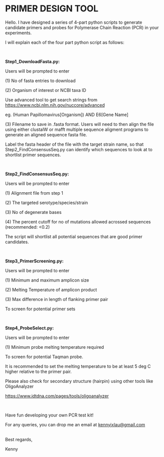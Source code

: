 <h1>PRIMER DESIGN TOOL</h1>

Hello. I have designed a series of 4-part python scripts to generate candidate primers and probes for Polymerase Chain Reaction (PCR) in your experiments.

I will explain each of the four part python script as follows:

<br />

**Step1_DownloadFasta.py:**

Users will be prompted to enter 

(1) No of fasta entries to download

(2) Organism of interest or NCBI taxa ID

Use advanced tool to get search strings from https://www.ncbi.nlm.nih.gov/nuccore/advanced

eg. (Human Papillomavirus[Organism]) AND E6[Gene Name] 

(3) Filename to save in .fasta format. Users will need to then align the file using either clustalW or mafft multiple sequence aligment programs to generate an aligned sequence fasta file.

Label the fasta header of the file with the target strain name, so that Step2_FindConsensusSeq.py can identify which sequences to look at to shortlist primer sequences.

<br />

**Step2_FindConsensusSeq.py:**

Users will be prompted to enter 

(1) Alignment file from step 1

(2) The targeted serotype/species/strain

(3) No of degenerate bases 

(4) The percent cutoff for no of mutations allowed acrossed sequences (recommended: <0.2)

The script will shortlist all potential sequences that are good primer candidates.

<br />

**Step3_PrimerScreening.py:**

Users will be prompted to enter 

(1) Minimum and maximum amplicon size

(2) Melting Temperature of amplicon product

(3) Max difference in length of flanking primer pair

To screen for potential primer sets

<br />

**Step4_ProbeSelect.py:**

Users will be prompted to enter 

(1) Minimum probe melting temperature required

To screen for potential Taqman probe.

It is recommended to set the melting temperature to be at least 5 deg C higher relative to the primer pair.

Please also check for secondary structure (hairpin) using other tools like OligoAnalyzer

https://www.idtdna.com/pages/tools/oligoanalyzer

<br />

Have fun developing your own PCR test kit!

For any queries, you can drop me an email at kennyjxlau@gmail.com


<br />
Best regards,

Kenny
